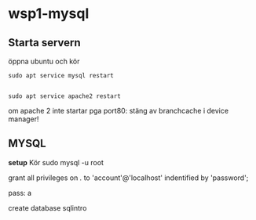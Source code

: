 # wsp1-mysql

## Starta servern
öppna ubuntu och kör

	sudo apt service mysql restart
  
  
	sudo apt service apache2 restart

om apache 2 inte startar pga port80: stäng av branchcache i device manager!

## MYSQL

**setup**
Kör
	sudo mysql -u root

 grant all privileges on *.* to 'account'@'localhost' indentified by 'password';
 
 pass: a

create database sqlintro
